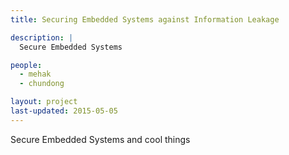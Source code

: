 ```yaml
---
title: Securing Embedded Systems against Information Leakage

description: |
  Secure Embedded Systems

people:
  - mehak
  - chundong

layout: project
last-updated: 2015-05-05
---
```


Secure Embedded Systems and cool things
